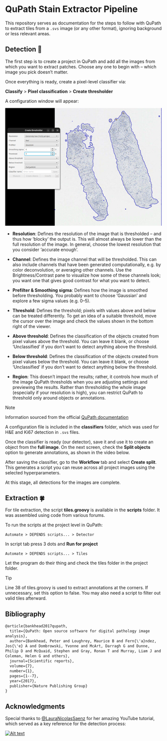# QuPath Stain Extractor Pipeline

This repository serves as documentation for the steps to follow with QuPath to extract tiles from a `.svs` image (or any other format), ignoring background or less relevant areas.

## Detection :mag_right:

The first step is to create a project in QuPath and add all the images from which you want to extract patches. Choose any one to begin with – which image you pick doesn’t matter.

Once everything is ready, create a pixel-level classifier via:

**Classify** > **Pixel classification** > **Create thresholder**  

A configuration window will appear:


![Create thresholder.](imgs/create_thresholder.png)

- **Resolution**: Defines the resolution of the image that is thresholded – and thus how ‘blocky’ the output is. This will almost always be lower than the full resolution of the image. In general, choose the lowest resolution that you consider ‘accurate enough’.

- **Channel**: Defines the image channel that will be thresholded. This can also include channels that have been generated computationally, e.g. by color deconvolution, or averaging other channels. Use the Brightness/Contrast pane to visualize how some of these channels look; you want one that gives good contrast for what you want to detect.

- **Prefilter & Smoothing sigma**: Defines how the image is smoothed before thresholding. You probably want to choose ‘Gaussian’ and explore a few sigma values (e.g. 0–5).

- **Threshold**: Defines the threshold; pixels with values above and below can be treated differently. To get an idea of a suitable threshold, move the cursor over the image and check the values shown in the bottom right of the viewer.

- **Above threshold**: Defines the classification of the objects created from pixel values above the threshold. You can leave it blank, or choose ‘Unclassified’ if you don’t want to detect anything above the threshold.

- **Below threshold**: Defines the classification of the objects created from pixel values below the threshold. You can leave it blank, or choose ‘Unclassified’ if you don’t want to detect anything below the threshold.

- **Region**: This doesn’t impact the results; rather, it controls how much of the image QuPath thresholds when you are adjusting settings and previewing the results. Rather than thresholding the whole image (especially if your resolution is high), you can restrict QuPath to threshold only around objects or annotations.

> [!NOTE]  
> Information sourced from the official [QuPath documentation](https://qupath.readthedocs.io/en/stable/docs/tutorials/thresholding.html)



A configuration file is included in the **classifiers** folder, which was used for H&E and Ki67 detection in `.svs` files.

Once the classifier is ready (our detector), save it and use it to create an object from the **full image**. On the next screen, check the **Split objects** option to generate annotations, as shown in the video below.

After saving the classifier, go to the **Workflow** tab and select **Create split**. This generates a script you can reuse across all project images using the selected hyperparameters.

At this stage, all detections for the images are complete.

## Extraction :four_leaf_clover:

For tile extraction, the script **tiles.groovy** is available in the **scripts** folder. It was assembled using code from various forums.

To run the scripts at the project level in QuPath:

```text
Automate > DEPENDS scripts... > Detector
```

In script tab press 3 dots and **Run for project**

```
Automate > DEPENDS scripts... > Tiles
```

Let the program do their thing and check the tiles folder in the project folder.

> [!TIP]
> Line 38 of tiles.groovy is used to extract annotations at the corners. If unnecessary, set this option to false. You may also need a script to filter out valid tiles afterward.

## Bibliography

```cite
@article{bankhead2017qupath,
  title={QuPath: Open source software for digital pathology image analysis},
  author={Bankhead, Peter and Loughrey, Maurice B and Fern{\'a}ndez, Jos{\'e} A and Dombrowski, Yvonne and McArt, Darragh G and Dunne, Philip D and McQuaid, Stephen and Gray, Ronan T and Murray, Liam J and Coleman, Helen G and others},
  journal={Scientific reports},
  volume={7},
  number={1},
  pages={1--7},
  year={2017},
  publisher={Nature Publishing Group}
}
```
## Acknowledgments

Special thanks to [@LauraNicolasSaenz](https://www.youtube.com/@LauraNicolasSaenz) for her amazing YouTube tutorial, which served as a key reference for the detection process:

[![Alt text](https://img.youtube.com/vi/9TmEb3SxS1k/0.jpg)](https://www.youtube.com/watch?v=9TmEb3SxS1k)
